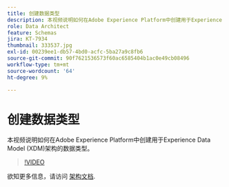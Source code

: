 ```yaml
---
title: 创建数据类型
description: 本视频说明如何在Adobe Experience Platform中创建用于Experience Data Model (XDM)架构的数据类型。
role: Data Architect
feature: Schemas
jira: KT-7934
thumbnail: 333537.jpg
exl-id: 00239ee1-db57-4bd0-acfc-5ba27a9c8fb6
source-git-commit: 90f7621536573f60ac6585404b1ac0e49cb08496
workflow-type: tm+mt
source-wordcount: '64'
ht-degree: 9%

---
```


# 创建数据类型

本视频说明如何在Adobe Experience Platform中创建用于Experience Data Model (XDM)架构的数据类型。

>[!VIDEO](https://video.tv.adobe.com/v/333537?quality=12&learn=on)

欲知更多信息，请访问 [架构文档](https://experienceleague.adobe.com/docs/experience-platform/xdm/home.html?lang=zh-Hans).
